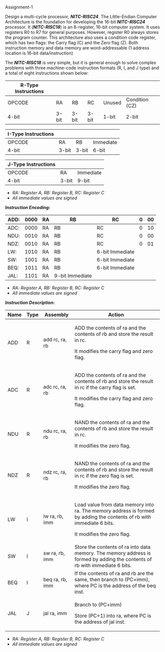 ﻿Assignment-1

Design a multi-cycle processor, ***NITC-RISC24***. The Little-Endian Computer Architecture is the foundation for developing the 16-bit ***NITC-RISC24*** processor. It (***NITC-RISC18***) is an 8-register, 16-bit computer system. It uses registers R0 to R7 for general purposes. However, register R0 always stores the program counter. This architecture also uses a condition code register, which has two flags: the Carry flag (C) and the Zero flag (Z). Both instruction memory and data memory are word-addressable (1 address location is 16-bit data/instruction)

The ***NITC-RISC18*** is very simple, but it is general enough to solve complex problems with three machine-code instruction formats (R, I, and J type) and a total of eight instructions shown below:



|**R-Type Instructions**||||||
| - | :- | :- | :- | :- | :- |
|OPCODE|RA|RB|RC|Unused|Condition (CZ)|
|4-bit|3-bit|3-bit|3-bit|1-bit|2-bit|



|**I-Type Instructions**||||
| - | :- | :- | :- |
|OPCODE|RA|RB|Immediate|
|4-bit|3-bit|3-bit|6-bit|



|**J-Type Instructions**|||
| - | :- | :- |
|OPCODE|RA|Immediate|
|4-bit|3-bit|9-bit|



* *RA: Register A, RB: Register B, RC: Register C*
* *All immediate values are signed*

***Instruction Encoding*:**

|ADD:|0000|RA|RB|RC|0|00|
| - | - | - | - | - | - | - |
|ADC:|0000|RA|RB|RC|0|10|
|NDU:|0010|RA|RB|RC|0|00|
|NDZ:|0010|RA|RB|RC|0|01|
|LW:|1010|RA|RB|6-bit Immediate|||
|SW:|1001|RA|RB|6-bit Immediate|||
|BEQ:|1011|RA|RB|6-bit Immediate|||
|JAL:|1101|RA|9-bit Immediate||||



* *RA: Register A, RB: Register B, RC: Register C*
* *All immediate values are signed*

***Instruction Description*:**



|**Name**|**Type**|**Assembly**|**Action**|
| - | - | - | - |
|ADD|R|add rc, ra, rb|<p>ADD the contents of ra and the contents of rb and store the result in rc.</p><p>It modifies the carry flag and zero flag.</p>|
|ADC|R|adc rc, ra, rb|<p>ADD the contents of ra and the contents of rb and store the result in rc if the carry flag is set.</p><p>It modifies the carry flag and zero flag.</p>|
|NDU|R|ndu rc, ra, rb|<p>NAND the contents of ra and the contents of rb and store the result in rc.</p><p>It modifies the zero flag.</p>|
|NDZ|R|ndz rc, ra, rb|<p>NAND the contents of ra and the contents of rb and store the result in rc if the zero flag is set.</p><p>It modifies the zero flag.</p>|
|LW|I|lw ra, rb, imm|<p>Load value from data memory into ra. The memory address is formed by adding the contents of rb with immediate 6 bits.</p><p>It modifies the zero flag.</p>|
|SW|I|sw ra, rb, imm|Store the contents of ra into data memory. The memory address is formed by adding the contents of rb with immediate 6 bits.|
|BEQ|I|beq ra, rb, imm|If the contents of ra and rb are the same, then branch to (PC+imm), where PC is the address of the beq inst.|
|JAL|J|jal ra, imm|<p>Branch to (PC+imm)</p><p>Store (PC+1) into ra, where PC is the address of jal inst.</p>|



* *RA: Register A, RB: Register B, RC: Register C*
* *All immediate values are signed*

